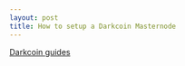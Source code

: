 ```yaml
---
layout: post
title: How to setup a Darkcoin Masternode
---
```


[Darkcoin guides](https://darkcointalk.org/forums/guides.32/) 
